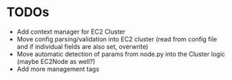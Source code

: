 # TODOs

- Add context manager for EC2 Cluster
- Move config parsing/validation into EC2 cluster (read from config file and if individual fields are also set, overwrite)
- Move automatic detection of params from node.py into the Cluster logic (maybe EC2Node as well?)
- Add more management tags